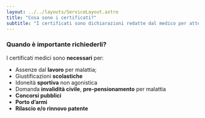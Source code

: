 ```yaml
---
layout: ../../layouts/ServiceLayout.astro
title: "Cosa sono i certificati?"
subtitle: "I certificati sono dichiarazioni redatte dal medico per attestare lo stato di salute o di malattia del paziente."
---
```


### **Quando** è importante richiederli?
I certificati medici sono **necessari** per:
- Assenze dal **lavoro** per malattia;
- Giustificazioni **scolastiche**
- Idoneità **sportiva** non agonistica
- Domanda **invalidità civile**, **pre-pensionamento** per malattia
- **Concorsi pubblici**
- **Porto d’armi**
- **Rilascio e/o rinnovo patente**
